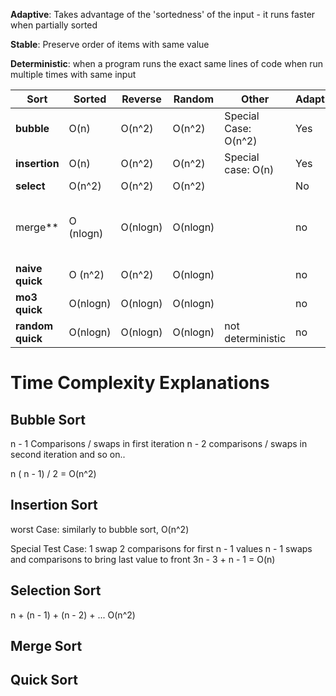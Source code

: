 **Adaptive**: Takes advantage of the 'sortedness' of the input - it runs faster when partially sorted

**Stable**: Preserve order of items with same value

**Deterministic**: when a program runs the exact same lines of code when run multiple times with same
input

| Sort             | Sorted | Reverse | Random | Other | Adaptive? | Stable? |
|------------------|--------|---------|--------|-------|-----------|---------|
| **bubble**       |    O(n)    |    O(n^2)     |    O(n^2)    |    Special Case: O(n^2)   |     Yes      |    Yes     |
| **insertion**    |   O(n)     |     O(n^2)    |   O(n^2)     |   Special case: O(n)    |    Yes       |   Yes      |
| **select**       |   O(n^2)    |    O(n^2)    |   O(n^2)     |       |    No       |  no
merge**        |    O (nlogn)    |    O(nlogn)     |  O(nlogn)      |       |     no      |    yes (if we merge from left)     |
| **naive quick**  |  O (n^2)     |    O(n^2)     |   O(nlogn)     |       |   no        |   no      |
| **mo3 quick**    |     O(nlogn)   |   O(nlogn)      |   O(nlogn)     |       |    no       |    no     |
| **random quick** |   O(nlogn)     |   O(nlogn)      |   O(nlogn)     |   not deterministic    |     no      |    no     |



# Time Complexity Explanations

## Bubble Sort

n - 1 Comparisons / swaps in first iteration
n - 2 comparisons / swaps in second iteration
and so on..

n ( n - 1) / 2 = O(n^2)



## Insertion Sort

worst Case: similarly to bubble sort, O(n^2)

Special Test Case:
1 swap 2 comparisons for first n - 1 values
n - 1 swaps and comparisons to bring last value to front
3n - 3 + n - 1 = O(n)

## Selection Sort

n + (n - 1) + (n - 2) + ...
O(n^2)

## Merge Sort

## Quick Sort